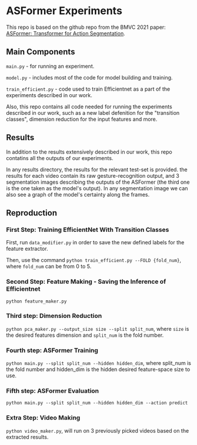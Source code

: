 # ASFormer Experiments
This repo is based on the github repo from the BMVC 2021 paper: [ASFormer: Transformer for Action Segmentation](https://arxiv.org/pdf/2110.08568.pdf).

## Main Components
`main.py` - for running an experiment.

`model.py` - includes most of the code for model building and training.

`train_efficient.py` - code used to train Efficientnet as a part of the experiments described in our work.

Also, this repo contains all code needed for running the experiments described in our work, such as a new label defenition for the  "transition classes", dimension reduction for the input features and more.

## Results
In addition to the results extensively described in our work, this repo contatins all the outputs of our experiments.

In any results directory, the results for the relevant test-set is provided. the results for each video contain its raw gesture-recognition output, and 3 segmentation images describing the outputs of the ASFormer (the third one is the one taken as the model's output). In any segmentation image we can also see a graph of the model's certainty along the frames.

## Reproduction
### First Step: Training EfficientNet With Transition Classes
First, run `data_modifier.py` in order to save the new defined labels for the feature extractor.

Then, use the command `python train_efficient.py --FOLD {fold_num}`, where `fold_num` can be from 0 to 5.

### Second Step: Feature Making - Saving the Inference of Efficientnet
`python feature_maker.py`

### Third step: Dimension Reduction
`python pca_maker.py --output_size size --split split_num`, where `size` is the desired features dimension and `split_num` is the fold number.

### Fourth step: ASFormer Training
`python main.py --split split_num --hidden hidden_dim`, where split_num is the fold number and hidden_dim is the hidden desired feature-space size to use.

### Fifth step: ASFormer Evaluation
`python main.py --split split_num --hidden hidden_dim --action predict`

### Extra Step: Video Making
`python video_maker.py`, will run on 3 previously picked videos based on the extracted results.
